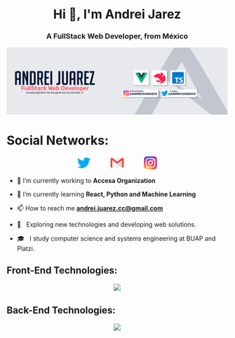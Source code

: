 <h1 align="center">Hi 👋, I'm Andrei Jarez</h1>
<h3 align="center">A FullStack Web Developer, from México</h3>

![mi perfil](https://github.com/AndreiJuarez/AndreiJuarez/blob/main/Github-Banner/Banner1.png)

# Social Networks:
<div align='center' style="display: flex; flex-wrap: wrap; justify-content: center; align-items: flex-start; column-gap: 20px;">
<a margin='0 0.8rem' style="margin: 0 0.8rem; outline: none;" href="https://twitter.com/AndreiJuarezCS" target="_blank"><img src="./assets/social-media/twitter.svg" alt="Andreijuarezcs" width="30"  /></a>
<a margin='0 0.8rem' style="margin: 0 0.8rem; outline: none;" href='mailto:andrei.juarez.cc@gmail.com' target='_blank'><img src="./assets/social-media/gmail.svg" width="30" alt="Andreijuarezcs" /></a>
<a margin='0 0.8rem' style="margin: 0 0.8rem; outline: none;" href="https://www.instagram.com/andreijuarezcs" target="_blank" ><img src="./assets/social-media/instagram.svg" alt="Andreijuarezcs" width='30'></a>
</div>

- 🔭 I’m currently working to **Accesa Organization**

- 🌱 I’m currently learning **React, Python and Machine Learning**

- 📫 How to reach me **andrei.juarez.cc@gmail.com**

- 🤔 &nbsp; Exploring new technologies and developing web solutions.
- 🎓 &nbsp; I study computer science and systems engineering at BUAP and Platzi.

 ## Front-End Technologies:
 
 <p align="center">
  <a href="https://skillicons.dev">
    <img src="https://skillicons.dev/icons?i=vue,js,typescript,html,css,tailwind,ps" />
  </a>
</p>

 ## Back-End Technologies:
<p align="center">
  <a href="https://skillicons.dev">
    <img src="https://skillicons.dev/icons?i=nodejs,mysql,mongo,git,nestjs,express" />
  </a>
</p>
